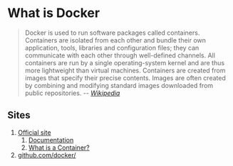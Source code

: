 # What is Docker

> Docker is used to run software packages called containers. Containers are isolated from each other and bundle their own application, tools, libraries and configuration files; they can communicate with each other through well-defined channels. All containers are run by a single operating-system kernel and are thus more lightweight than virtual machines. Containers are created from images that specify their precise contents. Images are often created by combining and modifying standard images downloaded from public repositories.
> -- *[Wikipedia](https://en.wikipedia.org/wiki/Docker_(software))*

## Sites

1. [Official site](https://www.docker.com/)
    1. [Documentation](https://docs.docker.com)
    1. [What is a Container?](https://www.docker.com/resources/what-container)
1. [github.com/docker/](https://github.com/docker/)